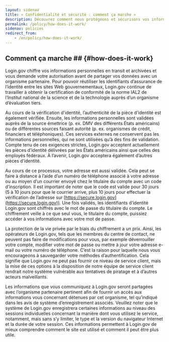 ```yaml
---
layout: sidenav
title: « Confidentialité et sécurité : comment ça marche »
description: Découvrez comment nous protégeons et sécurisons vos informations personnelles.
permalink: /policy/how-does-it-work/
sidenav: policies
redirect_from:
    - /en/policy/how-does-it-work/
---
```

## Comment ça marche ## {#how-does-it-work}

Login.gov chiffre vos informations personnelles en transit et archivées et vous demande votre autorisation avant de partager vos données avec un organisme partenaire. Pour pouvoir réutiliser les identifiants d’assurance de l’identité entre les sites Web gouvernementaux, Login.gov continue de travailler à obtenir la certification de conformité de la norme IAL2 de l’Institut national de la science et de la technologie auprès d’un organisme d’évaluation tiers.

Au cours de la vérification d'identité, l’authenticité de la pièce d’identité est également vérifiée. Ensuite, les informations personnelles sont validées auprès de la source émettrice (p. ex. DMV des différents États américains) ou de différentes sources faisant autorité (p. ex. organismes de crédit, financiers et téléphoniques). Ces services externes ne conservent pas les informations personnelles, qui ne sont utilisées qu’à des fins de validation. Compte tenu de ces exigences strictes, Login.gov acceptent actuellement les pièces d’identité délivrées par les États américains ainsi que celles des employés fédéraux. À l’avenir, Login.gov acceptera également d’autres pièces d’identité.

Au cours de ce processus, votre adresse est aussi validée. Cela peut se faire à distance à l’aide d’un numéro de téléphone associé à votre adresse ou au moyen d’un courrier envoyé chez le titulaire du compte avec un code d’inscription. Il est important de noter que le code est valide pour 30 jours (5 à 10 jours pour que le courrier arrive, plus 10 jours pour effectuer la vérification de l’adresse sur [https://secure.login.gov](https://secure.login.gov)). Une fois validés, les identifiants d’identité Login.gov sont chiffrés avec le mot de passe du titulaire du compte. Le chiffrement veille à ce que seul vous, le titulaire du compte, puissiez accéder à vos informations avec votre mot de passe.

La protection de la vie privée par le biais du chiffrement a un prix. Ainsi, les opérateurs de Login.gov, tels que les membres du centre de contact, ne peuvent pas faire de modifications pour vous, par exemple déverrouiller votre compte, modifier votre mot de passe ou mettre à jour votre adresse e-mail ou votre numéro de téléphone. C’est la raison pour laquelle nous vous encourageons à sauvegarder votre méthodes d’authentification. Cela signifie que Login.gov ne peut pas fournir ce niveau de service client, mais la mise de ces options à la disposition de notre équipe de service client rendrait notre système vulnérable aux tentatives de piratage et à d’autres acteurs malveillants.

Les informations que vous communiquez à Login.gov seront partagées avec l’organisme partenaire pertinent afin de fournir un accès aux informations vous concernant détenues par cet organisme, tel qu’indiqué dans les avis de système d’enregistrement associés. Veuillez noter que le système de Login.gov enregistrera certaines informations au niveau des sessions individuelles concernant la manière dont vous utilisez le service, notamment, mais sans s’y limiter, le type et la version du navigateur Internet et la durée de votre session. Ces informations permettent à Login.gov de mieux comprendre comment le site est utilisé et comment il peut être plus utile.
